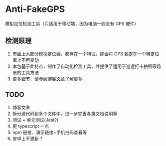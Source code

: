 # Anti-FakeGPS

模拟定位检测工具（只适用于移动端，因为电脑一般没有 GPS 硬件）



## 检测原理

1. 市面上大部分模拟定位器，都存在一个特征，即会将 GPS 锁定在一个特定位置上不再变动
2. 本包基于此特点，制作了自动化检测工具，并提供了适用于巡逻打卡拍照等场景的工具方法
3. 更多细节，请参阅[博客文章](https://blog.cat73.org#TODO)了解更多



## TODO

1. 博客文章
2. 拆分源代码到多个文件中，进一步完善各类文档说明等
3. 测试 + 单元测试(Jest?)
4. 更 typescript 一点
5. npm 链接、演示链接+手机扫码查看等
6. 安卓上不更新？
